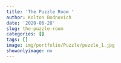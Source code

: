 ```yaml
---
title: 'The Puzzle Room '
author: Kolton Bodnovich
date: '2020-06-28'
slug: the-puzzle-room
categories: []
tags: []
image: img/portfolio/Puzzle/puzzle_1.jpg
showonlyimage: no
---
```



